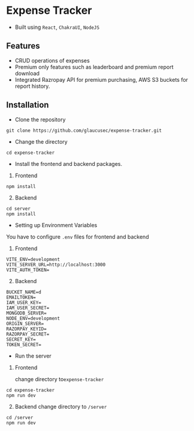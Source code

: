 # Expense Tracker
- Built using `React`, `ChakraUI`, `NodeJS`

## Features
- CRUD operations of expenses
- Premium only features such as leaderboard and premium report download
- Integrated Razropay API for premium purchasing, AWS S3 buckets for report history.

## Installation
- Clone the repository
```
git clone https://github.com/glaucusec/expense-tracker.git
```
- Change the directory
```
cd expense-tracker
```
- Install the frontend and backend packages.
1. Frontend
```
npm install
```
2. Backend
```
cd server
npm install
```
- Setting up Environment Variables

You have to configure `.env` files for frontend and backend
1. Frontend
```
VITE_ENV=development
VITE_SERVER_URL=http://localhost:3000
VITE_AUTH_TOKEN=
```
2. Backend
```
BUCKET_NAME=d
EMAILTOKEN=
IAM_USER_KEY=
IAM_USER_SECRET=
MONGODB_SERVER=
NODE_ENV=development
ORIGIN_SERVER=
RAZORPAY_KEYID=
RAZORPAY_SECRET=
SECRET_KEY=
TOKEN_SECRET=
```

- Run the server
1. Frontend

    change directory to`expense-tracker`
```
cd expense-tracker
npm run dev
```
2. Backend
change directory to `/server`
```
cd /server
npm run dev
```